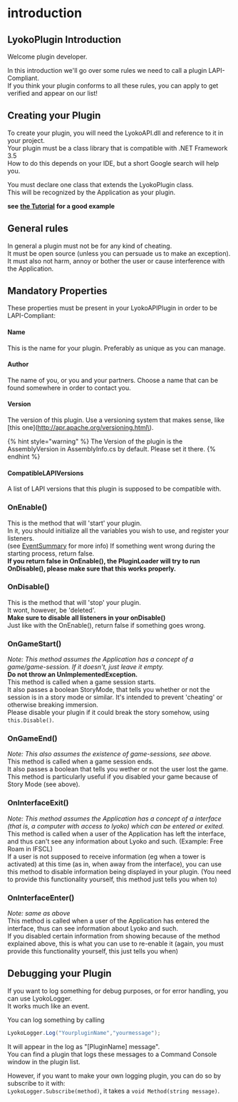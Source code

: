 # introduction

## LyokoPlugin Introduction

Welcome plugin developer.

In this introduction we'll go over some rules we need to call a plugin LAPI-Compliant.  
 If you think your plugin conforms to all these rules, you can apply to get verified and appear on our list!

## Creating your Plugin

To create your plugin, you will need the LyokoAPI.dll and reference to it in your project.  
 Your plugin must be a class library that is compatible with .NET Framework 3.5  
 How to do this depends on your IDE, but a short Google search will help you.

You must declare one class that extends the LyokoPlugin class.  
 This will be recognized by the Application as your plugin.

**see** [**the Tutorial**](https://github.com/LyokoAPI/LyokoAPIDoc/tree/fdb5e716f468c7556934771f257aae38e4ec78bc/docs/Tutorials/Your%20First%20Plugin/README.md) **for a good example**

## General rules

In general a plugin must not be for any kind of cheating.  
 It must be open source \(unless you can persuade us to make an exception\).  
 It must also not harm, annoy or bother the user or cause interference with the Application.

## Mandatory Properties

These properties must be present in your LyokoAPIPlugin in order to be LAPI-Compliant:  


#### Name 

This is the name for your plugin. Preferably as unique as you can manage.

#### Author

The name of you, or you and your partners. Choose a name that can be found somewhere in order to contact you.

#### Version

The version of this plugin. Use a versioning system that makes sense, like \[this one\]\(http://apr.apache.org/versioning.html\).

{% hint style="warning" %}
The Version of the plugin is the AssemblyVersion in AssemblyInfo.cs by default. Please set it there.
{% endhint %}

#### CompatibleLAPIVersions 

A list of LAPI versions that this plugin is supposed to be compatible with.

### OnEnable\(\)

This is the method that will 'start' your plugin.  
 In it, you should initialize all the variables you wish to use, and register your listeners.  
 \(see [EventSummary]() for more info\) If something went wrong during the starting process, return false.  
 **If you return false in OnEnable\(\), the PluginLoader will try to run OnDisable\(\), please make sure that this works properly.**

### OnDisable\(\)

This is the method that will 'stop' your plugin.  
 It wont, however, be 'deleted'.  
 **Make sure to disable all listeners in your onDisable\(\)**  
 Just like with the OnEnable\(\), return false if something goes wrong.

### OnGameStart\(\)

_Note: This method assumes the Application has a concept of a game/game-session. If it doesn't, just leave it empty._  
 **Do not throw an UnImplementedException.**  
 This method is called when a game session starts.  
 It also passes a boolean StoryMode, that tells you whether or not the session is in a story mode or similar. It's intended to prevent 'cheating' or otherwise breaking immersion.   
 Please disable your plugin if it could break the story somehow, using `this.Disable()`.

### OnGameEnd\(\)

_Note: This also assumes the existence of game-sessions, see above._  
 This method is called when a game session ends.  
 It also passes a boolean that tells you wether or not the user lost the game.  
 This method is particularly useful if you disabled your game because of Story Mode \(see above\).

### OnInterfaceExit\(\)

_Note: This method assumes the Application has a concept of a interface \(that is, a computer with access to lyoko\) which can be entered or exited._  
 This method is called when a user of the Application has left the interface, and thus can't see any information about Lyoko and such. \(Example: Free Roam in IFSCL\)  
 If a user is not supposed to receive information \(eg when a tower is activated\) at this time \(as in, when away from the interface\), you can use this method to disable information being displayed in your plugin. \(You need to provide this functionality yourself, this method just tells you when to\)

### OnInterfaceEnter\(\)

_Note: same as above_  
 This method is called when a user of the Application has entered the interface, thus can see information about Lyoko and such.  
 If you disabled certain information from showing because of the method explained above, this is what you can use to re-enable it \(again, you must provide this functionality yourself, this just tells you when\)

## Debugging your Plugin

If you want to log something for debug purposes, or for error handling, you can use LyokoLogger.  
 It works much like an event.

You can log something by calling

```csharp
LyokoLogger.Log("YourpluginName","yourmessage");
```

It will appear in the log as "\[PluginName\] message".  
 You can find a plugin that logs these messages to a Command Console window in the plugin list.

However, if you want to make your own logging plugin, you can do so by subscribe to it with:  
 `LyokoLogger.Subscribe(method)`, it takes a `void Method(string message)`. 

